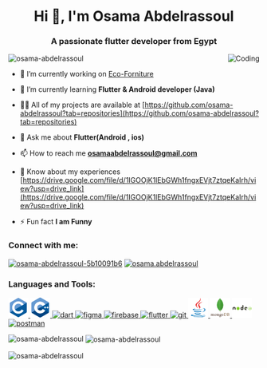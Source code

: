 
<h1 align="center">Hi 👋, I'm Osama Abdelrassoul</h1>
<h3 align="center">A passionate flutter developer from Egypt</h3>
<img align="right" alt="Coding" width"400" src="https://img.etimg.com/thumb/msid-84146056,width-1200,height-900,imgsize-638053,resizemode-8/20210706_developer-economy_01.jpg">

<p align="left"> <img src="https://komarev.com/ghpvc/?username=osama-abdelrassoul&label=Profile%20views&color=0e75b6&style=flat" alt="osama-abdelrassoul" /> </p>

- 🔭 I’m currently working on [Eco-Forniture](https://github.com/Abdelrahman-Ghazaly/gp)

- 🌱 I’m currently learning **Flutter & Android developer (Java)**

- 👨‍💻 All of my projects are available at [https://github.com/osama-abdelrassoul?tab=repositories](https://github.com/osama-abdelrassoul?tab=repositories)

- 💬 Ask me about **Flutter(Android , ios)**

- 📫 How to reach me **osamaabdelrassoul@gmail.com**

- 📄 Know about my experiences [https://drive.google.com/file/d/1IGOOjK1lEbGWh1fngxEVjt7ztqeKaIrh/view?usp=drive_link](https://drive.google.com/file/d/1IGOOjK1lEbGWh1fngxEVjt7ztqeKaIrh/view?usp=drive_link)

- ⚡ Fun fact **I am Funny**

<h3 align="left">Connect with me:</h3>
<p align="left">
<a href="https://linkedin.com/in/osama-abdelrassoul-5b10091b6" target="blank"><img align="center" src="https://raw.githubusercontent.com/rahuldkjain/github-profile-readme-generator/master/src/images/icons/Social/linked-in-alt.svg" alt="osama-abdelrassoul-5b10091b6" height="30" width="40" /></a>
<a href="https://fb.com/osama.abdelrassoul" target="blank"><img align="center" src="https://raw.githubusercontent.com/rahuldkjain/github-profile-readme-generator/master/src/images/icons/Social/facebook.svg" alt="osama.abdelrassoul" height="30" width="40" /></a>
</p>

<h3 align="left">Languages and Tools:</h3>
<p align="left"> <a href="https://www.cprogramming.com/" target="_blank" rel="noreferrer"> <img src="https://raw.githubusercontent.com/devicons/devicon/master/icons/c/c-original.svg" alt="c" width="40" height="40"/> </a> <a href="https://www.w3schools.com/cpp/" target="_blank" rel="noreferrer"> <img src="https://raw.githubusercontent.com/devicons/devicon/master/icons/cplusplus/cplusplus-original.svg" alt="cplusplus" width="40" height="40"/> </a> <a href="https://dart.dev" target="_blank" rel="noreferrer"> <img src="https://www.vectorlogo.zone/logos/dartlang/dartlang-icon.svg" alt="dart" width="40" height="40"/> </a> <a href="https://www.figma.com/" target="_blank" rel="noreferrer"> <img src="https://www.vectorlogo.zone/logos/figma/figma-icon.svg" alt="figma" width="40" height="40"/> </a> <a href="https://firebase.google.com/" target="_blank" rel="noreferrer"> <img src="https://www.vectorlogo.zone/logos/firebase/firebase-icon.svg" alt="firebase" width="40" height="40"/> </a> <a href="https://flutter.dev" target="_blank" rel="noreferrer"> <img src="https://www.vectorlogo.zone/logos/flutterio/flutterio-icon.svg" alt="flutter" width="40" height="40"/> </a> <a href="https://git-scm.com/" target="_blank" rel="noreferrer"> <img src="https://www.vectorlogo.zone/logos/git-scm/git-scm-icon.svg" alt="git" width="40" height="40"/> </a> <a href="https://www.java.com" target="_blank" rel="noreferrer"> <img src="https://raw.githubusercontent.com/devicons/devicon/master/icons/java/java-original.svg" alt="java" width="40" height="40"/> </a> <a href="https://www.mongodb.com/" target="_blank" rel="noreferrer"> <img src="https://raw.githubusercontent.com/devicons/devicon/master/icons/mongodb/mongodb-original-wordmark.svg" alt="mongodb" width="40" height="40"/> </a> <a href="https://nodejs.org" target="_blank" rel="noreferrer"> <img src="https://raw.githubusercontent.com/devicons/devicon/master/icons/nodejs/nodejs-original-wordmark.svg" alt="nodejs" width="40" height="40"/> </a> <a href="https://postman.com" target="_blank" rel="noreferrer"> <img src="https://www.vectorlogo.zone/logos/getpostman/getpostman-icon.svg" alt="postman" width="40" height="40"/> </a> </p>

<p><img align="left" src="https://github-readme-stats.vercel.app/api/top-langs?username=osama-abdelrassoul&show_icons=true&locale=en&layout=compact" alt="osama-abdelrassoul" /></p>

<p>&nbsp;<img align="center" src="https://github-readme-stats.vercel.app/api?username=osama-abdelrassoul&show_icons=true&locale=en" alt="osama-abdelrassoul" /></p>

<p><img align="center" src="https://github-readme-streak-stats.herokuapp.com/?user=osama-abdelrassoul&" alt="osama-abdelrassoul" /></p>
